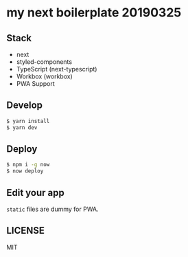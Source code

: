 # my next boilerplate 20190325

## Stack

- next
- styled-components
- TypeScript (next-typescript)
- Workbox (workbox)
- PWA Support

## Develop

```bash
$ yarn install
$ yarn dev
```

## Deploy

```bash
$ npm i -g now
$ now deploy
```

## Edit your app

`static` files are dummy for PWA.

## LICENSE

MIT
